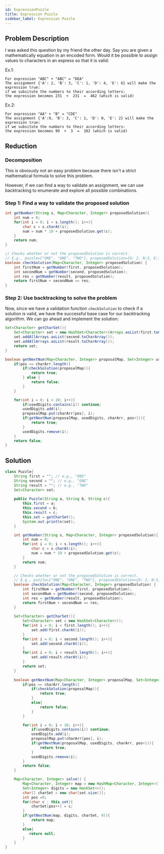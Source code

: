 ```yaml
---
id: ExpressionPuzzle
title: Expression Puzzle
sidebar_label: Expression Puzzle
---
```


## Problem Description
I was asked this question by my friend the other day.
Say you are given a mathematically equation in an encoded form. Would it be possible to assign values to characters in an express so that it is valid:

Ex.1:

```
For expression "ABC" + "ABC" = "DEA"
The assignment {'A': 2, 'B': 3, 'C': 1, 'D': 4, 'E': 6} will make the expression true:
if we subsitute the numbers to their according letters:
the expression becomes 231  +  231  =  462 (which is valid)
```

Ex.2:

```
For expression "AA" + "B" = "CDE"
The assignment {'A':9, 'B': 3, 'C': 1, 'D': 0, 'E': 2} will make the expression true:
if we subsitute the numbers to their according letters:
the expression becomes 99  +  3  =  102 (which is valid)
```

## Reduction
### Decomposition 
This is obviously not an easy problem because there isn't a strict mathematical formula to solve this problem.

However, if we can find a way to validate an assignment, we can use backtracking to enumerate and explore all possible combinations.

### Step 1: Find a way to validate the proposed solution

```java
int getNumber(String s, Map<Character, Integer> proposedSolution){
    int num = 0;
    for(int i = 0; i < s.length(); i++){
        char c = s.charAt(i);
        num = num * 10 + proposedSolution.get(c);
    }
    return num;
}

// Checks whether or not the proposedSolution is correct.
// E.g., puzzle={"ONE", "ONE", "TWO"}, proposedSolution={O: 2, N:3, E:1, T:4, W:6} -> true
boolean checkSolution(Map<Character, Integer> proposedSolution) {
    int firstNum = getNumber(first, proposedSolution);
    int secondNum = getNumber(second, proposedSolution);
    int res = getNumber(result, proposedSolution);
    return firstNum + secondNum == res;
}
```

### Step 2: Use backtracking to solve the problem
Now, since we have a validation function `checkSolution` to check if a solution is valid, we have the successful base case for our backtracking algorithm. We can go ahead and implement the solution:

```java
Set<Character> getCharSet(){
    Set<Character> set = new HashSet<Character>(Arrays.asList(first.toCharArray()));
    set.addAllArrays.asList(second.toCharArray());
    set.addAllArrays.asList(result.toCharArray());
    return set;
}

boolean getNextNum(Map<Character, Integer> proposalMap, Set<Integer> usedDigits, char[] charArr, int pos){
    if(pos == charArr.length){
        if(checkSolution(proposalMap)){
            return true;
        } else {
            return false;
        }
    }

    for(int i = 0; i < 10; i++){
        if(usedDigits.contains(i)) continue;
        usedDigits.add(i);
        proposalMap.put(charArr[pos], i);
        if(getNextNum(proposalMap, usedDigits, charArr, pos+1)){
            return true;
        }
        usedDigits.remove(i);
    }
    return false;
}
```

## Solution

```java
class Puzzle{
    String first = ""; // e.g., "ONE"
    String second = ""; // e.g., "ONE"
    String result = ""; // e.g., "TWO"
    Set<Character> set;
    
    public Puzzle(String a, String b, String c){
        this.first = a;
        this.second = b;
        this.result = c;
        this.set = getCharSet();
        System.out.println(set);
    }

    int getNumber(String s, Map<Character, Integer> proposedSolution){
        int num = 0;
        for(int i = 0; i < s.length(); i++){
            char c = s.charAt(i);
            num = num * 10 + proposedSolution.get(c);
        }
        return num;
    }

    // Checks whether or not the proposedSolution is correct.
    // E.g., puzzle={"ONE", "ONE", "TWO"}, proposedSolution={O: 2, N:3, E:1, T:4, W:6} -> true
    boolean checkSolution(Map<Character, Integer> proposedSolution) {
        int firstNum = getNumber(first, proposedSolution);
        int secondNum = getNumber(second, proposedSolution);
        int res = getNumber(result, proposedSolution);
        return firstNum + secondNum == res;
    }
    
    Set<Character> getCharSet(){
        Set<Character> set = new HashSet<Character>();
        for(int i = 0; i < first.length(); i++){
            set.add(first.charAt(i));
        }
        for(int i = 0; i < second.length(); i++){
            set.add(second.charAt(i));
        }
        for(int i = 0; i < result.length(); i++){
            set.add(result.charAt(i));
        }
        return set;
    }
    
    boolean getNextNum(Map<Character, Integer> proposalMap, Set<Integer> usedDigits, char[] charArr, int pos){
        if(pos == charArr.length){
            if(checkSolution(proposalMap)){
                return true;
            }
            else{
                return false;
            }
        }

        for(int i = 0; i < 10; i++){
            if(usedDigits.contains(i)) continue;
            usedDigits.add(i);
            proposalMap.put(charArr[pos], i);
            if(getNextNum(proposalMap, usedDigits, charArr, pos+1)){
                return true;
            }
            usedDigits.remove(i);
        }
        return false;
    }

    Map<Character, Integer> solve() {
        Map<Character, Integer> map = new HashMap<Character, Integer>();
        Set<Integer> digits = new HashSet<>();
        char[] charSet = new char[set.size()];
        int pos =0;
        for(char c : this.set){
            charSet[pos++] = c;
        }
        if(getNextNum(map, digits, charSet, 0)){
            return map;
        }
        else{
           return null;
        }
    }
}
```